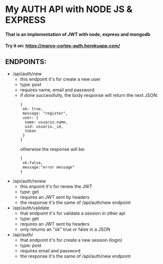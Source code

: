 # My AUTH API with NODE JS & EXPRESS
#### That is an implementation of JWT with node, express and mongodb
#### Try it on: https://marco-cortes-auth.herokuapp.com/
## ENDPOINTS:

- /api/auth/new
  * this endpoint it's for create a new user
  * type: post
  * requires name, email and password
  * if done successfully, the body response will return the next JSON:
    ~~~
    {
     ok: true,
     message: "register",
     user: {
      name: usuario.name,
      uid: usuario._id,
      token
     }
    }
    ~~~
    otherwise the response will be:
    ~~~
    {
     ok:false,
     message:"error message"
    }
    ~~~
- /api/auth/renew
  * this enpoint it's for renew the JWT
  * type: get
  * requires an JWT sent by headers
  * the response it's the same of /api/auth/new endpoint
- /api/auth/validate
  * that endpoint it's for validate a session in other api
  * type: get
  * requires an JWT sent by headers
  * only returns an "ok" true or false in a JSON
- /api/auth/
  * that endpoint it's for create a new session (login)
  * type: post
  * requires email and password
  * the response it's the same of /api/auth/new endpoint

